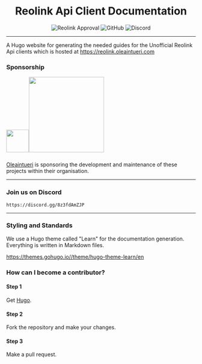 <h1 align="center">Reolink Api Client Documentation</h1>

<p align="center">
    <img alt="Reolink Approval" src="https://img.shields.io/badge/reolink-approved-blue?style=flat-square">
	<img alt="GitHub" src="https://img.shields.io/github/license/ReolinkCameraAPI/website?style=flat-square">
    <img alt="Discord" src="https://img.shields.io/discord/773257004911034389?style=flat-square">
</p>

---

A Hugo website for generating the needed guides for the Unofficial Reolink Api clients which is hosted
at https://reolink.oleaintueri.com

### Sponsorship

<a href="https://oleaintueri.com"><img src="https://oleaintueri.com/images/oliv.svg" width="60px"/><img width="200px" style="padding-bottom: 10px" src="https://oleaintueri.com/images/oleaintueri.svg"/></a>

[Oleaintueri](https://oleaintueri.com) is sponsoring the development and maintenance of these projects within their organisation.


---

### Join us on Discord

    https://discord.gg/8z3fdAmZJP

---

### Styling and Standards

We use a Hugo theme called "Learn" for the documentation generation.
Everything is written in Markdown files. 

https://themes.gohugo.io//theme/hugo-theme-learn/en

### How can I become a contributor?

#### Step 1

Get [Hugo](https://gohugo.io/).

#### Step 2

Fork the repository and make your changes.

#### Step 3

Make a pull request.
